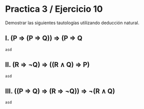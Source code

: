 # Practica 3 / Ejercicio 10    
Demostrar las siguientes tautologías utilizando deducción natural.  
## I. (P ⇒ (P ⇒ Q)) ⇒ (P ⇒ Q  
```
asd
```
## II. (R ⇒ ¬Q) ⇒ ((R ∧ Q) ⇒ P)  
```
asd
```
## III. ((P ⇒ Q) ⇒ (R ⇒ ¬Q)) ⇒ ¬(R ∧ Q)  
```
asd
```
